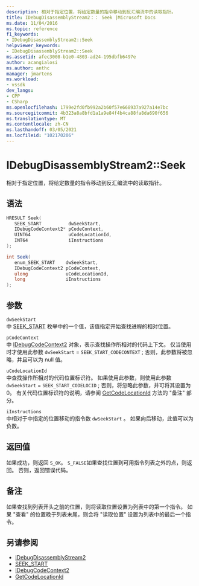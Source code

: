 ```yaml
---
description: 相对于指定位置，将给定数量的指令移动到反汇编流中的读取指针。
title: IDebugDisassemblyStream2：： Seek |Microsoft Docs
ms.date: 11/04/2016
ms.topic: reference
f1_keywords:
- IDebugDisassemblyStream2::Seek
helpviewer_keywords:
- IDebugDisassemblyStream2::Seek
ms.assetid: afec3008-b1e0-4803-ad24-195dbfb6497e
author: acangialosi
ms.author: anthc
manager: jmartens
ms.workload:
- vssdk
dev_langs:
- CPP
- CSharp
ms.openlocfilehash: 1799e2fd0fb992a2b60f57e668937a927a14e7bc
ms.sourcegitcommit: 4b323a8a8bfd1a1a9e84f4b4ca88fa8da690f656
ms.translationtype: MT
ms.contentlocale: zh-CN
ms.lasthandoff: 03/05/2021
ms.locfileid: "102170206"
---
```

# <a name="idebugdisassemblystream2seek"></a>IDebugDisassemblyStream2::Seek
相对于指定位置，将给定数量的指令移动到反汇编流中的读取指针。

## <a name="syntax"></a>语法

```cpp
HRESULT Seek( 
   SEEK_START          dwSeekStart,
   IDebugCodeContext2* pCodeContext,
   UINT64              uCodeLocationId,
   INT64               iInstructions
);
```

```csharp
int Seek( 
   enum_SEEK_START    dwSeekStart,
   IDebugCodeContext2 pCodeContext,
   ulong              uCodeLocationId,
   long               iInstructions
);
```

## <a name="parameters"></a>参数
`dwSeekStart`\
中 [SEEK_START](../../../extensibility/debugger/reference/seek-start.md) 枚举中的一个值，该值指定开始查找进程的相对位置。

`pCodeContext`\
中 [IDebugCodeContext2](../../../extensibility/debugger/reference/idebugcodecontext2.md) 对象，表示查找操作所相对的代码上下文。 仅当使用时才使用此参数 `dwSeekStart`  =  `SEEK_START_CODECONTEXT` ; 否则，此参数将被忽略，并且可以为 null 值。

`uCodeLocationId`\
中查找操作所相对的代码位置标识符。 如果使用此参数，则使用此参数 `dwSeekStart`  =  `SEEK_START_CODELOCID` ; 否则，将忽略此参数，并可将其设置为0。 有关代码位置标识符的说明，请参阅 [GetCodeLocationId](../../../extensibility/debugger/reference/idebugdisassemblystream2-getcodelocationid.md) 方法的 "备注" 部分。

`iInstructions`\
中相对于中指定的位置移动的指令数 `dwSeekStart` 。 如果向后移动，此值可以为负数。

## <a name="return-value"></a>返回值
 如果成功，则返回 `S_OK`。 `S_FALSE`如果查找位置到可用指令列表之外的点，则返回。 否则，返回错误代码。

## <a name="remarks"></a>备注
 如果查找到列表开头之前的位置，则将读取位置设置为列表中的第一个指令。 如果 "查看" 的位置晚于列表末尾，则会将 "读取位置" 设置为列表中的最后一个指令。

## <a name="see-also"></a>另请参阅
- [IDebugDisassemblyStream2](../../../extensibility/debugger/reference/idebugdisassemblystream2.md)
- [SEEK_START](../../../extensibility/debugger/reference/seek-start.md)
- [IDebugCodeContext2](../../../extensibility/debugger/reference/idebugcodecontext2.md)
- [GetCodeLocationId](../../../extensibility/debugger/reference/idebugdisassemblystream2-getcodelocationid.md)
